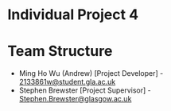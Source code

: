 # Individual Project 4

# Team Structure 

* Ming Ho Wu (Andrew) [Project Developer] - 2133861w@student.gla.ac.uk
* Stephen Brewster [Project Supervisor] - Stephen.Brewster@glasgow.ac.uk

